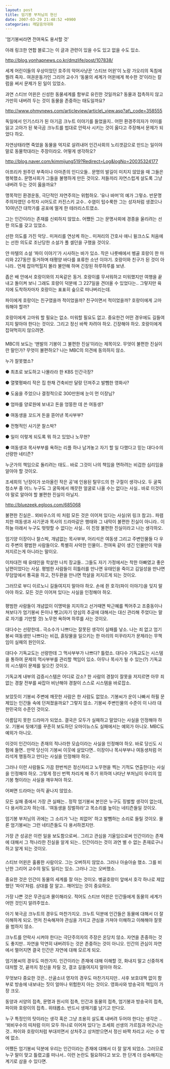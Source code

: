```yaml
---
layout: post
title: 엄기봉 부처님의 현신
date: 2007-03-29 21:48:52 +0900
categories: 깨달음의대화
---
```

'엄기봉씨라면 전여옥도 용서할 것'
  

  

  
아래 링크한 연합 블로그는 이 글과 관련이 있을 수도 있고 없을 수도 있소.
  

   
http://blog.yonhapnews.co.kr/dmzlife/post/107838/
  

  
세계 어린이들의 우상이었던 호주의 악어사냥꾼 ‘스티브 어윈’이 노랑 가오리의 독침에 찔려 죽자.. 여권운동가인 그리어 교수가 ‘동물의 세계가 어윈에게 복수한 것’이라는 칼럼을 써서 문제가 된 일이 있었소. 
  

  
과연 스티브 어윈은 신성한 동물세계를 함부로 유린한 것일까요? 동물과 접촉하지 않고 가만히 내버려 두는 것이 동물을 존중하는 태도일까요? 
  

  
http://www.ohmynews.com/articleview/article\_view.asp?at\_code=358555
  

  
독일에서 인기스타가 된 아기곰 크누트 이야기를 들었을지.. 어떤 환경주의자가 어미를 잃고 고아가 된 북극곰 크누트를 법대로 안락사 시키는 것이 옳다고 주장해서 문제가 되었다 하오.
  

  
자연상태라면 죽었을 동물을 억지로 살려내어 인간사회의 노리갯감으로 만드는 일이야 말로 동물학대라는 주장이라오. 어떻게 생각하오? 
  

  
http://blog.naver.com/kimmijung519?Redirect=Log&logNo=20035324177
  

  
아프리카 원주민 부족이나 아마존의 인디오들.. 문명의 발길이 미치지 않았을 때 그들은 행복했소. 문명사회가 그들을 불행하게 만든 것이오. 저들끼리 자연스럽게 살도록 그냥 내버려 두는 것이 옳을까요? 
  

  
맹목적인 환경운동, 극단적인 자연주의는 위험하오. ‘유나 바머’의 예가 그렇소. 반문명주의자였던 수학자 시어도르 카진스키 교수.. 수염이 텁수룩한 그는 성자처럼 생겼으나 10여년간 대학가를 공포에 떨게 한 테러리스트였소. 
  

  
그는 인간이라는 존재를 신뢰하지 않았소. 어쨌든 그는 문명사회에 경종을 울리려는 선한 의도를 갖고 있었소. 
  

  
선한 의도를 가진 악당.. 미져리를 연상케 하는.. 미져리의 간호사 애니 윌크스도 처음에는 선한 의도로 조난당한 소설가 폴 셀던을 구했을 것이오.
  

  
얀 마텔의 소설 ‘파이 이야기’가 시사하는 바가 있소. 작은 나룻배에서 벵골 호랑이 한 마리와 227동안 동거하며 태평양 바다를 표류한 소년 이야기. 호랑이와 친구가 된 것이 아니라.. 언제 잡아먹힐지 몰라 불안해 하며 긴장된 하루하루를 보낸. 
  

  
좁은 배 안에서 호랑이와의 지옥같은 동거. 호랑이를 무서워하고 미워했지만 여행을 끝내고 돌이켜 보니 그래도 호랑이 덕분에 그 227일을 견뎌올 수 있었다는.. 그렇지만 육지에 도착하자마자 호랑이는 표표히 숲으로 떠나버리는데.
  

  
파이에게 호랑이는 친구였을까 적이었을까? 친구이면서 적이었을까? 호랑이에게 고마워해야 할까? 
  

  
호랑이에게 고마워 할 필요는 없소. 미워할 필요도 없고. 중요한건 어떤 경우에도 길들여지지 말아야 한다는 것이오. 그리고 정신 바짝 차려야 하오. 긴장해야 하오. 호랑이에게 잡혀먹히지 않으려면.
  

  
###
  

  
MBC의 보도는 ‘맨발의 기봉이 그 불편한 진실’이라는 제목이오. 무엇이 불편한 진실이란 말인가? 무엇이 불편하오? 나는 MBC의 의견에 동의하지 않소. 
  

  
누가 잘못했소?
  

  
● 최초로 보도하고 나몰라라 한 KBS 인간극장?
  
● 열몇평짜리 작은 집 한채 건축비만 달랑 던져주고 발뺌한 영화사? 
  
● 도움을 주었으나 결정적으로 300만원에 눈이 먼 이장님?
  
● 엄마를 양로원에 보내고 돈을 엉뚱한 데 쓴 여동생? 
  
● 여동생을 꼬드겨 돈을 뜯어낸 목사부부?
  
● 전형적인 사기꾼 찰스박? 
  
● 일이 이렇게 되도록 뭐 하고 있었나 노무현?
  
● 여동생과 목사부부를 욕하는 리플 하나 남겨놓고 자기 할 일 다했다고 믿는 대다수의 선량한 네티즌?
  

  
누군가의 책임으로 돌리려는 태도.. 바로 그것이 나의 책임을 면하려는 비겁한 심리임을 알아야 할 것이오. 
  

  
조세희의 ‘난장이가 쏘아올린 작은 공’에 인용된 탈무드의 한 구절이 생각나오. 두 굴뚝 청소부 중 어느 누구도 그 굴뚝에서 깨끗한 얼굴로 나올 수는 없다는 사실.. 바로 이것이야 말로 알아야 할 불편한 진실이 아닐지. 
  

  
http://bluezeek.egloos.com/685068
  

  
불편한 진실은.. 뫼비우스의 띠 처럼 모든 것은 이어져 있다는 사실(위 링크 참고).. 파렴치한 여동생과 사기꾼과 목사의 드라마같은 행태와 그 내막이 불편한 진실이 아니라.. 이 하늘 아래서 누구도 떳떳할 수 없다는 사실.. 이 진정 불편한 진실이라고 나는 생각하오.
  

  
엄기양 이장이나 찰스박, 개념없는 목사부부, 어리석은 여동생 그리고 주변인물들 다 우리 주변의 평범한 사람들이오. 특별히 사악한 인물이.. 전여옥 같이 생긴 인물만이 악을 저지르는게 아니라는 말이오. 
  

  
이차대전 때 유태인을 학살한 나치 장교들.. 그들도 자기 가정에서는 착한 아빠였고 좋은 남편이었다는 사실. 평범한 사람들이 히틀러를 만나면 유태인을 죽이고 김일성을 만나면 무덤앞에서 통곡을 하고, 전두환을 만나면 학살을 저지르게 되는 것이오. 
  

  
그러므로 부디 이르노니 길들여지지 말아야 하오. 손에 쥔 호각(파이 이야기)을 잊지 말아야 하오. 모든 것은 이어져 있다는 사실을 인정해야 하오.
  

  
###
  

  
평범한 사람들이 개념없이 이명박을 지지하고 선거때면 박근혜를 찍어주고 조중동이나 쳐보다가 엄기봉씨 돈이나 뺏고(자기 양심의 추궁에 대해서는 대신 관리해 주었다는 말로 자기를 기만할 것) 노무현 욕하며 하루를 사는 것이오. 
  

  
대다수는 선량한데.. 극소수가 나쁘다는 잘못된 생각이 실패를 낳소. 나는 죄 없고 엄기봉씨 여동생만 나쁘다는 비겁, 흙탕물을 일으키는 한 마리의 미꾸라지가 문제라는 무책임이 실패의 원인이오. 
  

  
대다수 기독교도는 선량한데 그 먹사부부가 나쁘다? 틀렸소. 대다수 기독교도는 시스템을 통하여 문제의 먹사부부를 관리할 책임이 있소. 아무나 목사가 될 수 있는(?) 기독교의 시스템이 문제를 일으킨 것이오. 
  

  
기독교계 내부의 검증시스템은 어디로 갔소? 한 사람의 경찰이 잘못을 저지르면 아무 죄없는 경찰 전부를 싸잡아 비난해야 경찰이 스스로 시스템을 바로잡소.
  

  
###
  

  
보았듯이 기봉씨 주변에 깨끗한 사람은 한 사람도 없었소. 기봉씨가 운이 나빠서 하필 문제있는 인간들 속에 던져졌을까요? 그렇지 않소. 기봉씨 주변인물의 수준이 이 나라 대한민국의 수준인 것이오. 
  

  
아름답지 못한 드라마가 되었소. 결국은 모두가 실패하고 말았다는 사실을 인정해야 하오. 기봉씨 뒷얘기를 꾸준히 보도하던 오마이뉴스도 실패에서는 예외가 아니오. MBC도 예외가 아니오.
  

  
이것이 인간이라는 존재의 적나라한 모습이라는 사실을 인정해야 하오. 바로 당신도 시험에 들면.. 만약 당신이 기봉씨 이웃에 살았다면.. 이장이나 목사부부나 여동생처럼 어리석게 행동하고 만다는 사실을 인정해야 하오. 
  

  
그러나 이런 사람들도 가끔 한번씩은 정신차리고 노무현을 찍는 기적도 연출한다는 사실을 인정해야 하오. 그렇게 정신 번쩍 차리게 해 주기 위하여 나타난 부처님이 우리의 엄기봉 형이라는 사실을 깨우쳐야 하오. 
  

  
어쩌면 드라마는 아직 끝나지 않았소.
  

  
모든 실패 중에서 가장 큰 실패는.. 정작 엄기봉씨 본인은 누구도 징벌할 생각이 없는데, 다 용서하고자 하는데.. '여동생을 징벌하라'고 목소리를 높이는 네티즌들일 것이오. 
  

  
엄기봉 부처님의 귀에는 그 소리가 '나는 죄없어' 하고 발뺌하는 소리로 들릴 것이오. 물론 엄기봉씨는 그런 네티즌들도 다 용서하겠지만.
  

  
가장 큰 성공은 이런 일을 보도함으로써.. 그리고 관심을 기울임으로써 인간이라는 존재에 대해서 그 적나라한 진실을 알게 되는.. 인간이라는 것이 과연 별 수 없는 존재로구나 하고 알게 되는 것이오.
  

  
###
  

  
스티브 어윈은 훌륭한 사람이오. 그는 오버하지 않았소. 그러나 아슬아슬 했소. 그를 비난한 그리어 교수의 말도 일리는 있소. 그러나 그는 오버했소.
  

  
중요한 것은 인간이 동물의 세계를 잘 아는 것이오. 벵골호랑이 앞에서 호각 하나로 제압했던 ‘파이’처럼. 상대를 잘 알고.. 깨어있는 것이 중요하오.
  

  
가장 나쁜 것은 무관심과 몰이해라오. 적어도 스티브 어윈은 인간들에게 동물의 세계가 어떤 것인지 알려주었소.
  

  
아기 북극곰 크누트의 경우도 마찬가지오. 크누트 덕분에 인간들은 동물에 대해서 더 잘 이해하게 되오. 먼저 친숙해져야 관심을 가지고 관심을 가져야 이해하고 이해해야 잘못을 범하지 않소. 
  

  
크누트를 안락사 시켜야 한다는 극단주의자의 주장은 온당치 않소. 자연을 존중하는 것도 좋지만.. 자연을 막연히 내버려두는 것은 존중하는 것이 아니오. 인간의 관심이 자연에서 멀어지면 결국 인간은 자연에 대해 모르게 되오. 
  

  
엄기봉씨의 경우도 마찬가지. 인간이라는 존재에 대해 이해할 것, 화내지 말고 신중하게 대처할 것, 끝까지 정신을 차릴 것, 결코 길들여지지 말아야 하오.
  

  
무엇보다 중요한 것은.. 산골소녀 영자의 경우도 마찬가지지만.. 사후 보호대책 없이 함부로 방송에 내보내는 짓이 얼마나 위험한지 아는 것이오. 영화사와 방송국의 책임이 가장 크오.
  

  
동양과 서양의 접촉, 문명과 원시의 접촉, 인간과 동물의 접촉, 엄기봉과 방송국의 접촉, 파이와 호랑이의 접촉.. 위태롭소. 반드시 생채기를 남기고 만다오. 
  

  
누구 특정인의 탓이라는 생각 혹은 그냥 조용히 살도록 내버려 두어야 한다는 생각은 .. ‘뫼비우수의 띠처럼 이미 모두 하나로 이어져 있다’는 조세희 선생의 가르침과 어긋나는 것.. 파이와 호랑이처럼 부대끼면서 상처주고 상처받으면서 정신 바짝 차리고 사는 수 밖에 없소. 
  

  
어쨌든 엄기봉씨 덕분에 우리는 인간이라는 존재에 대해서 더 잘 알게 되었소. 그러므로 누구 말이 맞고 틀렸고를 떠나서.. 이런 논란도 필요하다고 보오. 한 단계 더 성숙해지는 계기로 삼을 수 있다면.